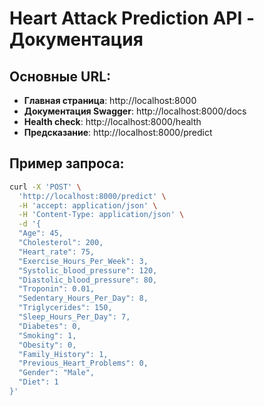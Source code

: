 # Heart Attack Prediction API - Документация

## Основные URL:

- **Главная страница**: http://localhost:8000
- **Документация Swagger**: http://localhost:8000/docs  
- **Health check**: http://localhost:8000/health
- **Предсказание**: http://localhost:8000/predict

## Пример запроса:

```bash
curl -X 'POST' \
  'http://localhost:8000/predict' \
  -H 'accept: application/json' \
  -H 'Content-Type: application/json' \
  -d '{
  "Age": 45,
  "Cholesterol": 200,
  "Heart_rate": 75,
  "Exercise_Hours_Per_Week": 3,
  "Systolic_blood_pressure": 120,
  "Diastolic_blood_pressure": 80,
  "Troponin": 0.01,
  "Sedentary_Hours_Per_Day": 8,
  "Triglycerides": 150,
  "Sleep_Hours_Per_Day": 7,
  "Diabetes": 0,
  "Smoking": 1,
  "Obesity": 0,
  "Family_History": 1,
  "Previous_Heart_Problems": 0,
  "Gender": "Male",
  "Diet": 1
}'